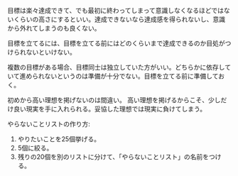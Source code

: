 目標は楽々達成できて、でも最初に終わってしまって意識しなくなるほどではないくらいの高さにするといい。達成できないなら達成感を得られないし、意識から外れてしまうのも良くない。

目標を立てるには、目標を立てる前にはどのくらいまで達成できるのか目処がつけられないといけない。

複数の目標がある場合、目標同士は独立していた方がいい。どちらかに依存していて進められないというのは準備が十分でない。目標を立てる前に準備しておく。

初めから高い理想を掲げないのは間違い。
高い理想を掲げるからこそ、少しだけ良い現実を手に入れられる。妥協した理想では現実に負けてしまう。

やらないことリストの作り方:

1. やりたいことを25個挙げる。
2. 5個に絞る。
3. 残りの20個を別のリストに分けて、「やらないことリスト」の名前をつける。
